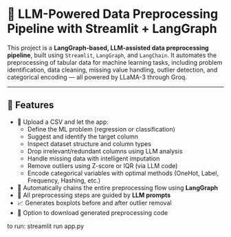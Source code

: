 # 🧠 LLM-Powered Data Preprocessing Pipeline with Streamlit + LangGraph

This project is a **LangGraph-based, LLM-assisted data preprocessing pipeline**, built using `Streamlit`, `LangGraph`, and `LangChain`. It automates the preprocessing of tabular data for machine learning tasks, including problem identification, data cleaning, missing value handling, outlier detection, and categorical encoding — all powered by LLaMA-3 through Groq.

---

## 🚀 Features

- 📂 Upload a CSV and let the app:
  - Define the ML problem (regression or classification)
  - Suggest and identify the target column
  - Inspect dataset structure and column types
  - Drop irrelevant/redundant columns using LLM analysis
  - Handle missing data with intelligent imputation
  - Remove outliers using Z-score or IQR (via LLM code)
  - Encode categorical variables with optimal methods (OneHot, Label, Frequency, Hashing, etc.)
- 🔄 Automatically chains the entire preprocessing flow using **LangGraph**
- 🤖 All preprocessing steps are guided by **LLM prompts**
- 📈 Generates boxplots before and after outlier removal
- 💾 Option to download generated preprocessing code

to run:
streamlit run app.py
